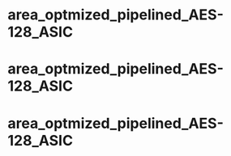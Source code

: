 # area_optmized_pipelined_AES-128_ASIC
# area_optmized_pipelined_AES-128_ASIC
# area_optmized_pipelined_AES-128_ASIC
